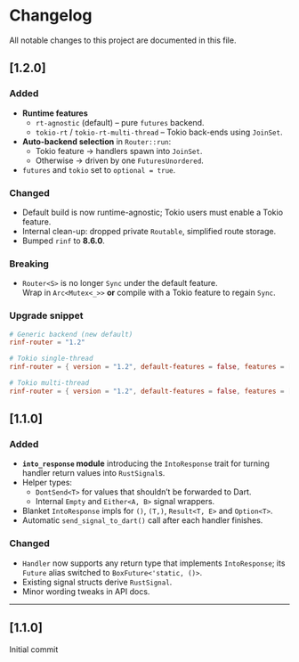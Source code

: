 # Changelog

All notable changes to this project are documented in this file.

## [1.2.0]

### Added

- **Runtime features**
    - `rt-agnostic` (default) – pure `futures` backend.
    - `tokio-rt` / `tokio-rt-multi-thread` – Tokio back-ends using `JoinSet`.
- **Auto-backend selection** in `Router::run`:
    - Tokio feature → handlers spawn into `JoinSet`.
    - Otherwise → driven by one `FuturesUnordered`.
- `futures` and `tokio` set to `optional = true`.

### Changed

- Default build is now runtime-agnostic; Tokio users must enable a Tokio feature.
- Internal clean-up: dropped private `Routable`, simplified route storage.
- Bumped `rinf` to **8.6.0**.

### Breaking

- `Router<S>` is no longer `Sync` under the default feature.  
  Wrap in `Arc<Mutex<_>>` **or** compile with a Tokio feature to regain `Sync`.

### Upgrade snippet

```toml
# Generic backend (new default)
rinf-router = "1.2"

# Tokio single-thread
rinf-router = { version = "1.2", default-features = false, features = ["tokio-rt"] }

# Tokio multi-thread
rinf-router = { version = "1.2", default-features = false, features = ["tokio-rt-multi-thread"] }
```

## [1.1.0]

### Added

- **`into_response` module** introducing the `IntoResponse` trait for turning handler return values into `RustSignal`s.
- Helper types:
    - `DontSend<T>` for values that shouldn’t be forwarded to Dart.
    - Internal `Empty` and `Either<A, B>` signal wrappers.
- Blanket `IntoResponse` impls for `()`, `(T,)`, `Result<T, E>` and `Option<T>`.
- Automatic `send_signal_to_dart()` call after each handler finishes.

### Changed

- `Handler` now supports any return type that implements `IntoResponse`; its `Future` alias switched to
  `BoxFuture<'static, ()>`.
- Existing signal structs derive `RustSignal`.
- Minor wording tweaks in API docs.

---

## [1.1.0]

Initial commit